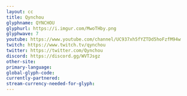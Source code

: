 ```yaml
---
layout: cc
title: Qynchou
glyphname: QYNCHOU
glyphurl: https://i.imgur.com/MwoTHby.png
glyphwave: 7
youtube: https://www.youtube.com/channel/UC937xh5fYZTDd5hoFzfM94w
twitch: https://www.twitch.tv/qynchou
twitter: https://twitter.com/Qynchou
discord: https://discord.gg/WVTJsgz
other-site: 
primary-language: 
global-glyph-code: 
currently-partnered: 
stream-currency-needed-for-glyph: 
---
```


